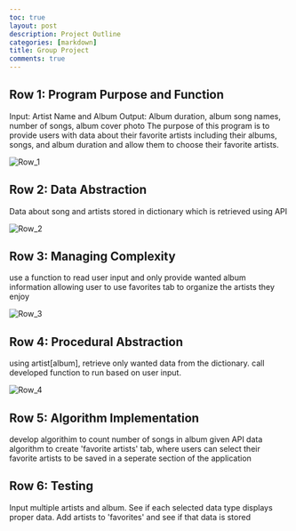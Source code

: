 ```yaml
---
toc: true
layout: post
description: Project Outline
categories: [markdown]
title: Group Project
comments: true
---
```



## Row 1: Program Purpose and Function

Input: Artist Name and Album
Output: Album duration, album song names, number of songs, album cover photo
The purpose of this program is to provide users with data about their favorite artists including their albums, songs, and album duration and allow them to choose their favorite artists.

![Row_1](https://cdn.discordapp.com/attachments/702253958688800840/1029081650283413715/Screen_Shot_2022-10-10_at_10.17.39_AM.png)

## Row 2: Data Abstraction

Data about song and artists stored in dictionary which is retrieved using API

![Row_2](https://cdn.discordapp.com/attachments/702253958688800840/1029082514985324644/IMG_9419.png)

## Row 3: Managing Complexity

use a function to read user input and only provide wanted album information
allowing user to use favorites tab to organize the artists they enjoy

![Row_3](https://cdn.discordapp.com/attachments/702253958688800840/1029081651097108490/Screen_Shot_2022-10-10_at_10.18.47_AM.png)

## Row 4: Procedural Abstraction

using artist[album], retrieve only wanted data from the dictionary. call developed function to run based on user input.

![Row_4](https://cdn.discordapp.com/attachments/702253958688800840/1029081651701108747/Screen_Shot_2022-10-10_at_10.19.18_AM.png)

## Row 5: Algorithm Implementation

develop algorithim to count number of songs in album given API data algorithm to create 'favorite artists' tab, where users can select their favorite artists to be saved in a seperate section of the application

## Row 6: Testing

Input multiple artists and album. See if each selected data type displays proper data. Add artists to 'favorites' and see if that data is stored
